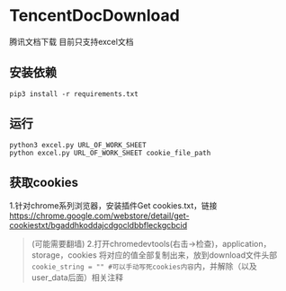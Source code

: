 # TencentDocDownload
腾讯文档下载 目前只支持excel文档

## 安装依赖
```shell
pip3 install -r requirements.txt
```

## 运行
```shell
python3 excel.py URL_OF_WORK_SHEET
python excel.py URL_OF_WORK_SHEET cookie_file_path
```

## 获取cookies
1.针对chrome系列浏览器，安装插件Get cookies.txt，链接 https://chrome.google.com/webstore/detail/get-cookiestxt/bgaddhkoddajcdgocldbbfleckgcbcid
> (可能需要翻墙)
2.打开chromedevtools(右击->检查)，application，storage，cookies
将对应的值全部复制出来，放到download文件头部`cookie_string = "" #可以手动写死cookies内容`内，并解除（以及user_data后面）相关注释
